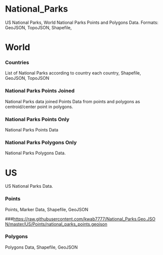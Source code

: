 # National_Parks


US National Parks, World National Parks Points and Polygons Data. Formats: GeoJSON, TopoJSON, Shapefile, 

# World
### Countries
List of National Parks according to country each country, Shapefile, GeoJSON, TopoJSON

### National Parks Points Joined
National Parks data joined Points Data from points and polygons as centroid/center point in polygons.

### National Parks Points Only 
National Parks Points Data 

### National Parks Polygons Only
National Parks Polygons Data.



# US 
US National Parks Data.
### Points
Points, Marker Data, Shapefile, GeoJSON

###https://raw.githubusercontent.com/kwab7777/National_Parks.Geo.JSON/master/US/Points/national_parks_points.geojson

### Polygons
Polygons Data, Shapefile, GeoJSON
